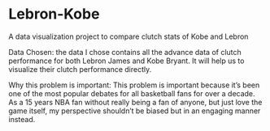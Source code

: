 # Lebron-Kobe
A data visualization project to compare clutch stats of Kobe and Lebron

Data Chosen: the data I chose contains all the advance data of clutch performance for both Lebron James and Kobe Bryant. It will help us to visualize their clutch performance directly. 

Why this problem is important: This problem is important because it’s been one of the most popular debates for all basketball fans for over a decade. As a 15 years NBA fan without really being a fan of anyone, but just love the game itself, my perspective shouldn’t be biased but in an engaging manner instead.
